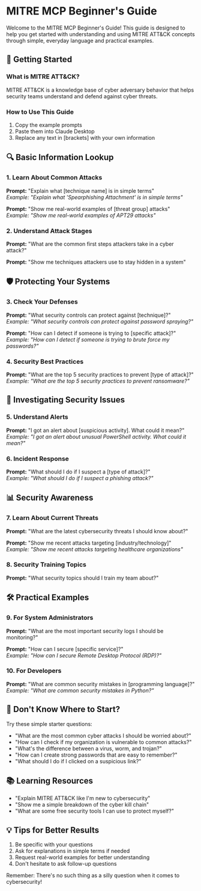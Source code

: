 # MITRE MCP Beginner's Guide

Welcome to the MITRE MCP Beginner's Guide! This guide is designed to help you get started with understanding and using MITRE ATT&CK concepts through simple, everyday language and practical examples.

## 🌟 Getting Started

### What is MITRE ATT&CK?
MITRE ATT&CK is a knowledge base of cyber adversary behavior that helps security teams understand and defend against cyber threats.

### How to Use This Guide
1. Copy the example prompts
2. Paste them into Claude Desktop
3. Replace any text in [brackets] with your own information

## 🔍 Basic Information Lookup

### 1. Learn About Common Attacks
**Prompt:** "Explain what [technique name] is in simple terms"  
*Example: "Explain what 'Spearphishing Attachment' is in simple terms"*

**Prompt:** "Show me real-world examples of [threat group] attacks"  
*Example: "Show me real-world examples of APT29 attacks"*

### 2. Understand Attack Stages
**Prompt:** "What are the common first steps attackers take in a cyber attack?"

**Prompt:** "Show me techniques attackers use to stay hidden in a system"

## 🛡️ Protecting Your Systems

### 3. Check Your Defenses
**Prompt:** "What security controls can protect against [technique]?"  
*Example: "What security controls can protect against password spraying?"*

**Prompt:** "How can I detect if someone is trying to [specific attack]?"  
*Example: "How can I detect if someone is trying to brute force my passwords?"*

### 4. Security Best Practices
**Prompt:** "What are the top 5 security practices to prevent [type of attack]?"  
*Example: "What are the top 5 security practices to prevent ransomware?"*

## 🔎 Investigating Security Issues

### 5. Understand Alerts
**Prompt:** "I got an alert about [suspicious activity]. What could it mean?"  
*Example: "I got an alert about unusual PowerShell activity. What could it mean?"*

### 6. Incident Response
**Prompt:** "What should I do if I suspect a [type of attack]?"  
*Example: "What should I do if I suspect a phishing attack?"*

## 📊 Security Awareness

### 7. Learn About Current Threats
**Prompt:** "What are the latest cybersecurity threats I should know about?"

**Prompt:** "Show me recent attacks targeting [industry/technology]"  
*Example: "Show me recent attacks targeting healthcare organizations"*

### 8. Security Training Topics
**Prompt:** "What security topics should I train my team about?"

## 🛠️ Practical Examples

### 9. For System Administrators
**Prompt:** "What are the most important security logs I should be monitoring?"

**Prompt:** "How can I secure [specific service]?"  
*Example: "How can I secure Remote Desktop Protocol (RDP)?"*

### 10. For Developers
**Prompt:** "What are common security mistakes in [programming language]?"  
*Example: "What are common security mistakes in Python?"*

## 🤔 Don't Know Where to Start?

Try these simple starter questions:
- "What are the most common cyber attacks I should be worried about?"
- "How can I check if my organization is vulnerable to common attacks?"
- "What's the difference between a virus, worm, and trojan?"
- "How can I create strong passwords that are easy to remember?"
- "What should I do if I clicked on a suspicious link?"

## 📚 Learning Resources
- "Explain MITRE ATT&CK like I'm new to cybersecurity"
- "Show me a simple breakdown of the cyber kill chain"
- "What are some free security tools I can use to protect myself?"

## 💡 Tips for Better Results
1. Be specific with your questions
2. Ask for explanations in simple terms if needed
3. Request real-world examples for better understanding
4. Don't hesitate to ask follow-up questions

Remember: There's no such thing as a silly question when it comes to cybersecurity!
